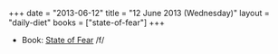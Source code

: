 +++
date = "2013-06-12"
title = "12 June 2013 (Wednesday)"
layout = "daily-diet"
books = ["state-of-fear"]
+++

<ul>
<li class="entry Book">Book: <a href="/books/state-of-fear">State of Fear</a> /f/</li>
</ul>